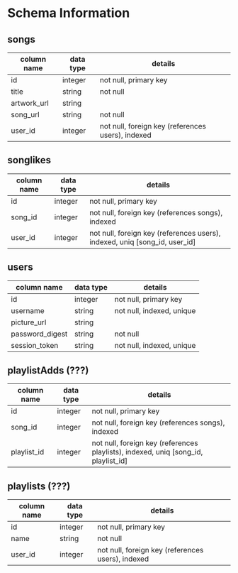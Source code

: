 # Schema Information

## songs
column name | data type | details
------------|-----------|-----------------------
id          | integer   | not null, primary key
title       | string    | not null
artwork_url | string    |
song_url    | string    | not null
user_id     | integer   | not null, foreign key (references users), indexed

## songlikes
column name | data type | details
------------|-----------|-----------------------
id          | integer   | not null, primary key
song_id     | integer   | not null, foreign key (references songs), indexed
user_id     | integer   | not null, foreign key (references users), indexed, uniq [song_id, user_id]

## users
column name     | data type | details
----------------|-----------|-----------------------
id              | integer   | not null, primary key
username        | string    | not null, indexed, unique
picture_url     | string    |
password_digest | string    | not null
session_token   | string    | not null, indexed, unique

## playlistAdds (???)
column name | data type | details
------------|-----------|-----------------------
id          | integer   | not null, primary key
song_id     | integer   | not null, foreign key (references songs), indexed
playlist_id | integer   | not null, foreign key (references playlists), indexed, uniq [song_id, playlist_id]

## playlists (???)
column name | data type | details
------------|-----------|-----------------------
id          | integer   | not null, primary key
name        | string    | not null
user_id     | integer   | not null, foreign key (references users), indexed
